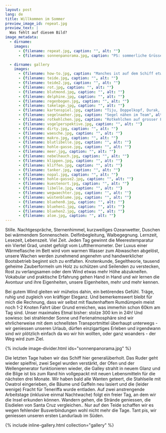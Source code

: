 ```yaml
---
layout: post
lang: de
title: Willkommen im Sommer
preview_image_id: repeat.jpg
preview_text: |
  Was fehlt auf diesem Bild?  
image_metadata:
  - dirname:
    images:
      - {filename: repeat.jpg, caption: "", alt: ""}
      - {filename: sonnenpanorama.jpg, caption: "PS: sommerliche Grüsse aus Teneriffa!", alt: ""}

  - dirname: gallery
    images:
      - {filename: how-to.jpg, caption: "Manches ist auf dem Schiff etwas umständlicher als gewohnt (:", alt: ""}
      - {filename: teide.jpg, caption: "", alt: ""}
      - {filename: teide2.jpg, caption: "", alt: ""}
      - {filename: rot.jpg, caption: "", alt: ""}
      - {filename: blutmond.jpg, caption: "", alt: ""}
      - {filename: delphine.jpg, caption: "", alt: ""}
      - {filename: regenbogen.jpg, caption: "", alt: ""}
      - {filename: takelage.jpg, caption: "", alt: ""}
      - {filename: kartenspiel.jpg, caption: "Tiju, Doppelkopf, Durak, Zehntausender.. ab und zu ist Zeit für eine Spielrunde!", alt: ""}
      - {filename: segelnaeher.jpg, caption: "Segel nähen im Team", alt: ""}
      - {filename: rotkehlchen.jpg, caption: "Rotkehlchen auf grosser Fahrt. Leider wissen wir nicht, ob es seinen Ausflug irgendwo vor Portugal überlebt hat.", alt: ""}
      - {filename: vogelperspektive.jpg, caption: "", alt: ""}
      - {filename: dirty.jpg, caption: "", alt: ""}
      - {filename: waesche.jpg, caption: "", alt: ""}
      - {filename: makro.jpg, caption: "", alt: ""}
      - {filename: blutlibelle.jpg, caption: "", alt: ""}
      - {filename: hohle-gasse.jpg, caption: "", alt: ""}
      - {filename: meer.jpg, caption: "", alt: ""}
      - {filename: nebelhauch.jpg, caption: "", alt: ""}
      - {filename: klippen.jpg, caption: "", alt: ""}
      - {filename: kliffen.jpg, caption: "", alt: ""}
      - {filename: tanker.jpg, caption: "", alt: ""}
      - {filename: nopal.jpg, caption: "", alt: ""}
      - {filename: hohle-gasse2.jpg, caption: "", alt: ""}
      - {filename: kuestenort.jpg, caption: "", alt: ""}
      - {filename: libelle.jpg, caption: "", alt: ""}
      - {filename: wegwaechter.jpg, caption: "", alt: ""}
      - {filename: wüstenblume.jpg, caption: "", alt: ""}
      - {filename: bluehen0.jpg, caption: "", alt: ""}
      - {filename: bluehen1.jpg, caption: "", alt: ""}
      - {filename: bluehen2.jpg, caption: "", alt: ""}
      - {filename: aloe.jpg, caption: "", alt: ""}
---
```


Stille. Nachtgespräche, Sternenhimmel, kurzweiliges Ozeanwetter, Duschen bei wärmendem Sonnenschein. Delfinbegleitung, Walbegegnung. Lernzeit, Lesezeit, Lebenszeit. Viel Zeit. Jeden Tag gewinnt die Meerestemparatur ein Viertel Grad, unstet gefolgt vom Luftthermometer. Der Luxus einer Wärmeflasche im Bett wird vom warmen Wasser zum Abwaschen abgelöst, unsere Wachen werden zunehmend angenehm und handwerklicher Bootsbetrieb beginnt sich zu entfalten. Knotenkunde, Segeltheorie, tausend geheime Zauberformeln um Holz zu schützen und Seilenden zu verstecken, Rost zu verlangsamen oder dem Wind etwas mehr Höhe abzukneifen. Vokabular und praktische Erfahrung gehen Hand in Hand und wir lernen die Avontuur und ihre Eigenheiten, unsere Eigenheiten, mehr und mehr kennen.

Bei gutem Wind gleiten wir mühelos dahin, ein betörendes Gefühl. Träge, ruhig und zugleich von kräftiger Eleganz. Und bemerkemswert bleibt für mich die  Rechnung, dass wir selbst mit flautenhaftem Rumdümpeln meist noch 1-2 Knoten Fahrt über Grund erreichen, was immerhin schon 60km am Tag sind. Unser maximales Etmal bisher: stolze 300 km in 24h!
Und sowieso: bei strahlender Sonne und Ferienatmosphäre sind wir ehrlicherweise mit dem schnellsten Transportmittel überhaupt unterwegs - wir geniessen unseren Urlaub, dürfen einzigartiges Erleben und irgendwann sind wir plötzlich einfach da wo wir hin wollten, oder ganz woanders - der Weg wird zum Ziel.

{% include image-divider.html ids="sonnenpanorama.jpg" %}

Die letzten Tage haben wir das Schiff hier generalüberholt. Das Ruder geht wieder spielfrei, zwei Segel wurden verstärkt, der Ofen und der Wellengenerator funktionieren wieder, die Galley strahlt in neuem Glanz und die Bilge ist bis zum Rand hin vollgepackt mit neuen Lebensmitteln für die nächsten drei Monate. Wir haben bald alle Wanten geteert, die Stahlseile mit Owatrol eingerieben, die Bäume und Gaffeln neu lasiert und die (leider wenige) Fracht für Teneriffa wurde entladen. Auf zwei anstrengende Arbeitstage (inklusive einmal Nachtwache) folgt ein freier Tag, an dem wir die Insel erkunden können. Wandern gehen, die Strände geniessen, die Eisdielen von Santa Cruz vergleichen.. Nur auf den Teide schaffen wir es wegen fehlender Busverbindungen wohl nicht mehr die Tage. Tant pis, wir geniessen unseren ersten Landurlaub im Süden. 

{% include inline-gallery.html collection="gallery" %}